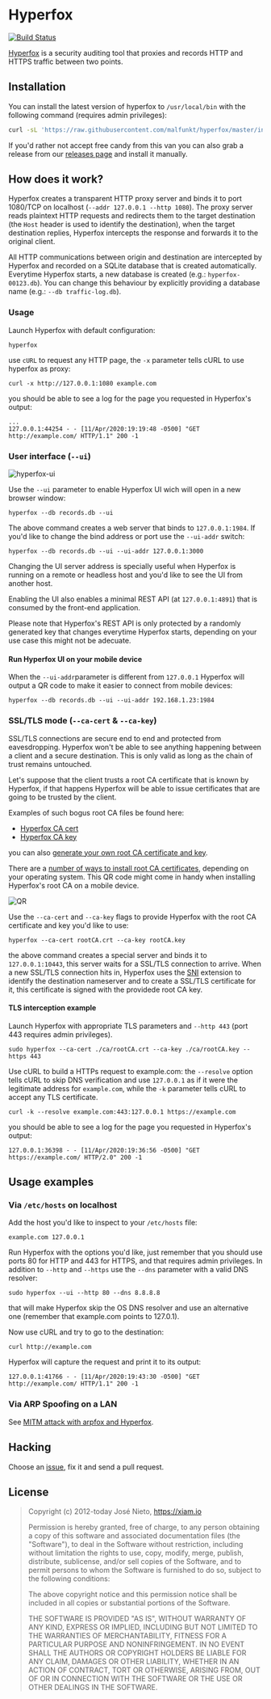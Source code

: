 # Hyperfox

[![Build Status](https://travis-ci.org/malfunkt/hyperfox.svg?branch=master)](https://travis-ci.org/malfunkt/hyperfox)

[Hyperfox][1] is a security auditing tool that proxies and records HTTP and
HTTPS traffic between two points.

## Installation

You can install the latest version of hyperfox to `/usr/local/bin` with the
following command (requires admin privileges):

```sh
curl -sL 'https://raw.githubusercontent.com/malfunkt/hyperfox/master/install.sh' | sh
```

If you'd rather not accept free candy from this van you can also grab a release
from our [releases page](https://github.com/malfunkt/hyperfox/releases) and
install it manually.

## How does it work?

Hyperfox creates a transparent HTTP proxy server and binds it to port 1080/TCP
on localhost (`--addr 127.0.0.1 --http 1080`). The proxy server reads plaintext
HTTP requests and redirects them to the target destination (the `Host` header
is used to identify the destination), when the target destination replies,
Hyperfox intercepts the response and forwards it to the original client.

All HTTP communications between origin and destination are intercepted by
Hyperfox and recorded on a SQLite database that is created automatically.
Everytime Hyperfox starts, a new database is created (e.g.:
`hyperfox-00123.db`). You can change this behaviour by explicitly providing a
database name (e.g.: `--db traffic-log.db`).

### Usage

Launch Hyperfox with default configuration:

```
hyperfox
```

use `cURL` to request any HTTP page, the `-x` parameter tells cURL to use
hyperfox as proxy:

```
curl -x http://127.0.0.1:1080 example.com
```

you should be able to see a log for the page you requested in Hyperfox's output:

```
...
127.0.0.1:44254 - - [11/Apr/2020:19:19:48 -0500] "GET http://example.com/ HTTP/1.1" 200 -1
```

### User interface (`--ui`)

![hyperfox-ui](https://user-images.githubusercontent.com/385670/79090465-6e7eb300-7d0f-11ea-8fc6-df1e6da8a12e.png)

Use the `--ui` parameter to enable Hyperfox UI wich will open in a new browser
window:

```
hyperfox --db records.db --ui
```

The above command creates a web server that binds to `127.0.0.1:1984`. If you'd
like to change the bind address or port use the `--ui-addr` switch:

```
hyperfox --db records.db --ui --ui-addr 127.0.0.1:3000
```

Changing the UI server address is specially useful when Hyperfox is running on
a remote or headless host and you'd like to see the UI from another host.

Enabling the UI also enables a minimal REST API (at `127.0.0.1:4891`) that is
consumed by the front-end application.

Please note that Hyperfox's REST API is only protected by a randomly generated
key that changes everytime Hyperfox starts, depending on your use case this
might not be adecuate.

#### Run Hyperfox UI on your mobile device

When the `--ui-addr`parameter is different from `127.0.0.1` Hyperfox will
output a QR code to make it easier to connect from mobile devices:

```
hyperfox --db records.db --ui --ui-addr 192.168.1.23:1984
```

### SSL/TLS mode (`--ca-cert` & `--ca-key`)

SSL/TLS connections are secure end to end and protected from eavesdropping.
Hyperfox won't be able to see anything happening between a client and a secure
destination. This is only valid as long as the chain of trust remains
untouched.

Let's suppose that the client trusts a root CA certificate that is known by
Hyperfox, if that happens Hyperfox will be able to issue certificates that are
going to be trusted by the client.

Examples of such bogus root CA files be found here:

* [Hyperfox CA cert](https://raw.githubusercontent.com/malfunkt/hyperfox/master/ca/rootCA.crt)
* [Hyperfox CA key](https://raw.githubusercontent.com/malfunkt/hyperfox/master/ca/rootCA.key)

you can also [generate your own root CA certificate and
key](https://www.ibm.com/support/knowledgecenter/SSZQDR/com.ibm.rba.doc/LD_rootkeyandcert.html).

There are a [number of ways to install root CA
certificates](https://www.bounca.org/tutorials/install_root_certificate.html),
depending on your operating system. This QR code might come in handy when
installing Hyperfox's root CA on a mobile device.

![QR](https://chart.googleapis.com/chart?cht=qr&choe=UTF-8&chs=220x220&chl=https://static.hyperfox.org/rootCA.crt)

Use the `--ca-cert` and `--ca-key` flags to provide Hyperfox with the root CA
certificate and key you'd like to use:

```
hyperfox --ca-cert rootCA.crt --ca-key rootCA.key
```

the above command creates a special server and binds it to `127.0.0.1:10443`,
this server waits for a SSL/TLS connection to arrive. When a new SSL/TLS
connection hits in, Hyperfox uses the
[SNI](https://en.wikipedia.org/wiki/Server_Name_Indication) extension to
identify the destination nameserver and to create a SSL/TLS certificate for it,
this certificate is signed with the providede root CA key.

#### TLS interception example

Launch Hyperfox with appropriate TLS parameters and `--http 443` (port 443
requires admin privileges).

```
sudo hyperfox --ca-cert ./ca/rootCA.crt --ca-key ./ca/rootCA.key --https 443
```

Use cURL to build a HTTPs request to example.com: the `--resolve` option tells
cURL to skip DNS verification and use `127.0.0.1` as if it were the legitimate
address for `example.com`, while the `-k` parameter tells cURL to accept any
TLS certificate.

```
curl -k --resolve example.com:443:127.0.0.1 https://example.com
```

you should be able to see a log for the page you requested in Hyperfox's output:

```
127.0.0.1:36398 - - [11/Apr/2020:19:36:56 -0500] "GET https://example.com/ HTTP/2.0" 200 -1
```

## Usage examples

### Via `/etc/hosts` on localhost

Add the host you'd like to inspect to your `/etc/hosts` file:

```
example.com 127.0.0.1
```

Run Hyperfox with the options you'd like, just remember that you should use
ports 80 for HTTP and 443 for HTTPS, and that requires admin privileges. In
addition to `--http` and `--https` use the `--dns` parameter with a valid DNS
resolver:

```
sudo hyperfox --ui --http 80 --dns 8.8.8.8
```

that will make Hyperfox skip the OS DNS resolver and use an alternative one
(remember that example.com points to 127.0.1).

Now use cURL and try to go to the destination:

```
curl http://example.com
```

Hyperfox will capture the request and print it to its output:

```
127.0.0.1:41766 - - [11/Apr/2020:19:43:30 -0500] "GET http://example.com/ HTTP/1.1" 200 -1
```

### Via ARP Spoofing on a LAN

See [MITM attack with arpfox and Hyperfox](https://xiam.dev/mitm-attack-with-arpfox-and-hyperfox/).

## Hacking

Choose an [issue][2], fix it and send a pull request.

## License

> Copyright (c) 2012-today José Nieto, https://xiam.io
>
> Permission is hereby granted, free of charge, to any person obtaining
> a copy of this software and associated documentation files (the
> "Software"), to deal in the Software without restriction, including
> without limitation the rights to use, copy, modify, merge, publish,
> distribute, sublicense, and/or sell copies of the Software, and to
> permit persons to whom the Software is furnished to do so, subject to
> the following conditions:
>
> The above copyright notice and this permission notice shall be
> included in all copies or substantial portions of the Software.
>
> THE SOFTWARE IS PROVIDED "AS IS", WITHOUT WARRANTY OF ANY KIND,
> EXPRESS OR IMPLIED, INCLUDING BUT NOT LIMITED TO THE WARRANTIES OF
> MERCHANTABILITY, FITNESS FOR A PARTICULAR PURPOSE AND
> NONINFRINGEMENT. IN NO EVENT SHALL THE AUTHORS OR COPYRIGHT HOLDERS BE
> LIABLE FOR ANY CLAIM, DAMAGES OR OTHER LIABILITY, WHETHER IN AN ACTION
> OF CONTRACT, TORT OR OTHERWISE, ARISING FROM, OUT OF OR IN CONNECTION
> WITH THE SOFTWARE OR THE USE OR OTHER DEALINGS IN THE SOFTWARE.

[1]: https://hyperfox.org
[2]: https://github.com/malfunkt/hyperfox/issues
